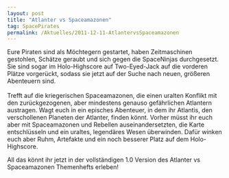 ```yaml
---
layout: post
title: "Atlanter vs Spaceamazonen"
tag: SpacePirates
permalink: /Aktuelles/2011-12-11-AtlantervsSpaceamazonen
---
```


<p>Eure Piraten sind als Möchtegern gestartet, haben Zeitmaschinen gestohlen, Schätze geraubt und sich gegen die SpaceNinjas durchgesetzt. Sie sind sogar im Holo-Highscore auf Two-Eyed-Jack auf die vorderen Plätze vorgerückt, sodass sie jetzt auf der Suche nach neuen, größeren Abenteuern sind.<br/>
<br/>
Trefft auf die kriegerischen Spaceamazonen, die einen uralten Konflikt mit den zurückgezogenen, aber mindestens genauso gefährlichen Atlantern austragen. Wagt euch in ein episches Abenteuer, in dem ihr Atlantis, den verschollenen Planeten der Atlanter, finden könnt. Vorher müsst ihr euch aber mit Spaceamazonen und Rebellen auseinandersetzten, die Karte entschlüsseln und ein uraltes, legendäres Wesen überwinden. Dafür winken euch aber Ruhm, Artefakte und ein noch besserer Platz auf dem Holo-Highscore.</p>
All das könnt ihr jetzt in der vollständigen 1.0 Version des Atlanter vs Spaceamazonen Themenhefts erleben!
